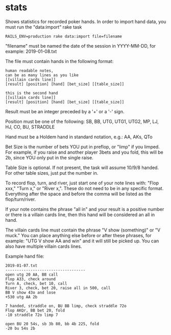 # stats

Shows statistics for recorded poker hands. In order to import hand data, you must run the "data:import" rake task

```
RAILS_ENV=production rake data:import file=filename
```

"filename" must be named the date of the session in YYYY-MM-DD, for example: 2019-01-08.txt

The file must contain hands in the following format:

```
human readable notes,
can be as many lines as you like
[[villain cards line]]
[result] [position] [hand] [bet_size] [[table_size]]

this is the second hand
[[villain cards line]]
[result] [position] [hand] [bet_size] [[table_size]]
```

Result must be an integer preceded by a '+' or a '-' sign.

Position must be one of the following: SB, BB, UTG, UTG1, UTG2, MP, LJ, HJ, CO, BU, STRADDLE

Hand must be a Holdem hand in standard notation, e.g.: AA, AKs, QTo

Bet Size is the number of bets YOU put in preflop, or "limp" if you limped. For example, if you raise and another player 3bets and you fold, this will be 2b, since YOU only put in the single raise.

Table Size is optional. If not present, the task will assume 10/9/8 handed. For other table sizes, just put the number in.

To record flop, turn, and river, just start one of your note lines with: "Flop xxx," "Turn x," or "River x,". These do not need to be in any specific format. Everything after the space and before the comma will be listed as the flop/turn/river.

If your note contains the phrase "all in" and your result is a positive number or there is a villain cards line, then this hand will be considered an all in hand.

The villain cards line must contain the phrase "V show (something)" or "V muck." You can place anything else before or after these phrases, for example: "UTG V show AA and win" and it will still be picked up. You can also have multiple villain cards lines.

Example hand file:

```
2019-01-07.txt
-----------------------------------
open utg 20 AA, BB call
Flop A33, check around
Turn A, check, bet 10, call
River 3, check, bet 20, raise all in 500, call
BB V show 43o and lose
+530 utg AA 2b

7 handed, straddle on, BU BB limp, check straddle 72o
Flop AKQr, BB bet 20, fold
-10 straddle 72o limp 7

open BU 20 54s, sb 3b 80, bb 4b 225, fold
-20 bu 54s 2b
```

